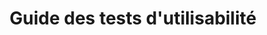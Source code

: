 ---
title: "Guide des tests d'utilisabilité"
description: >-
    Éléments d’un test d’utilisabilité pour aider à mieux comprendre comment les gens utilisent un service.
buttonText: 'En savoir plus'
buttonAria: 'Pour en savoir plus sur le guide des tests d’utilisabilité.'
url: ''  
---